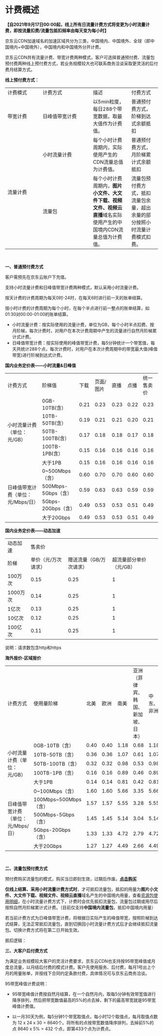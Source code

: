 # 计费概述
**【自2021年9月17日00:00起，线上所有日流量计费方式将变更为小时流量计费，即按流量扣费/流量包抵扣频率由每天变为每小时】**

京东云CDN加速域名的加速区域共分为三类，中国境内、中国境外、全球（即中国境内+中国境外），中国境内和中国境外分开计费。

京东云CDN共有流量计费、带宽计费两种模式，客户可选择普通预付费、流量包预付费两种线上预付费方式，若业务规模较大也可联系商务洽谈采取更灵活的后付费月结算方式。 

**线上预付费方式：**
<table><tr><td width="100">计费模式</td><td width="150">计费方式</td><td>描述</td><td>付费方式</td></tr><tr><td>带宽计费</td><td>日峰值带宽计费</td><td>以5min粒度，每日288个带宽数据，取最大值作为计费值。</td><td>普通预付费方式，阶梯到达式余额抵扣</td></tr><tr><td rowspan="2">流量计费</td><td>小时流量计费</td><td>每个小时计费周期内，实际使用产生的CDN流量总值为计费值。</td><td>普通预付费方式，月阶梯累计式余额抵扣</td></tr><tr><td>流量包</td><td>每个小时计费周期内，<strong>图片小文件、大文件下载、视频文件、视频云直播</strong>域名实际使用产生的中国境内CDN流量总值为计费值。</td><td>流量包预付费方式，抵扣流量包余量，超出余量的部分按照小时流量计费模式扣费。</td></tr></table>
<br /> 

**一、普通预付费方式**

客户需预先在京东云账户下充值。

支持小时流量计费和日峰值带宽计费两种模式，默认采用小时流量计费。

按天计费的计费周期为每天0时-24时，在每天6时进行前一天的账单结算。

按小时计费的计费周期为每个小时，在每个半点进行前一整点的账单结算，如01:30对00:00-01:00的账单结算。

+ 小时流量计费：按实际使用的流量计费，单位为GB，每个小时半点扣费、按月阶梯，每次计费时，对用户在本次计费周期中产生的流量进行自然月阶梯累计式计费。
+ 日峰值带宽计费：按实际使用的峰值带宽计费，每5分钟统计一个带宽值，每天共统计288个点，每次计费时，对用户在本次计费周期中的带宽最大值(峰值带宽)进行阶梯到达式计费。

**国内业务定价表——小时流量&日峰值**

<table><tr><td>计费方式</td><td>阶梯值</td><td>下载</td><td>页面/图片</td><td>直播</td><td>点播</td><td>统一售卖价</td></tr><tr><td rowspan="5">小时流量计费（单位：元/GB）</td><td>0GB-10TB(含）</td><td>0.21</td><td>0.23</td><td>0.23</td><td>0.22</td><td>0.23</td></tr><tr><td>10TB-50TB(含）</td><td>0.19</td><td>0.21</td><td>0.21</td><td>0.20</td><td>0.21</td></tr><tr><td>50TB-100TB(含）</td><td>0.17</td><td>0.18</td><td>0.18</td><td>0.17</td><td>0.18</td></tr><tr><td>100TB-1PB(含）</td><td>0.15</td><td>0.16</td><td>0.16</td><td>0.16</td><td>0.16</td></tr><tr><td>大于1PB</td><td>0.15</td><td>0.16</td><td>0.16</td><td>0.16</td><td>0.16</td></tr><tr><td rowspan="5">日峰值带宽计费（单位：元/Mbps/日）</td><td>0~500Mbps（含）</td><td>0.60</td><td>0.70</td><td>0.70</td><td>0.60</td><td>0.60</td></tr><tr><td>500Mbps-5Gbps（含）</td><td>0.59</td><td>0.63</td><td>0.63</td><td>0.59</td><td>0.59</td></tr><tr><td>5Gbps-20Gbps（含）</td><td>0.49</td><td>0.53</td><td>0.53</td><td>0.51</td><td>0.49</td></tr><tr><td>大于20Gbps</td><td>0.49</td><td>0.53</td><td>0.53</td><td>0.51</td><td>0.49</td></tr></table>


**国内业务定价表——动态加速**

<table><tr><td>动态加速</td><td colspan="3">售卖价</td></tr><tr><td>阶梯</td><td>单价（元/万次请求） </td><td>赠送流量（GB/万次请求）</td><td>超流量部分单价（元/GB）</td></tr><tr><td>100万次</td><td>0.15</td><td>0.25</td><td>1</td></tr><tr><td>1000万次</td><td>0.14</td><td>0.25</td><td>1</td></tr><tr><td>1亿次</td><td>0.13</td><td>0.25</td><td>1</td></tr><tr><td>10亿次</td><td>0.12</td><td>0.25</td><td>1</td></tr><tr><td>100亿次</td><td>0.11</td><td>0.25</td><td>1</td></tr></table>

说明：请求数包含http和https



**海外报价-区域报价**
<table><tr><td>计费方式</td><td>使用量阶梯</td><td>北美</td><td>欧洲</td><td>南美</td><td style="width:200px">亚洲（菲律宾、韩国、新加坡、日本）</td><td>中东、非洲</td><td>澳大利亚、印度</td></tr><tr><td rowspan="5">小时流量计费（单位：元/GB）</td><td>0GB-10TB（含）</td><td>0.40</td><td>0.40</td><td>1.18</td><td>0.68</td><td>1.18</td><td>1.18</td></tr><tr><td>10TB-50TB（含）</td><td>0.36</td><td>0.36</td><td>1.07</td><td>0.61</td><td>1.07</td><td>1.07</td></tr><tr><td>50TB-100TB（含）</td><td>0.32</td><td>0.32</td><td>0.98</td><td>0.53</td><td>0.98</td><td>0.98</td></tr><tr><td>100TB-1PB（含）</td><td>0.16</td><td>0.16</td><td>0.89</td><td>0.46</td><td>0.89</td><td>0.89</td></tr><tr><td>大于1PB</td><td>0.14</td><td>0.14</td><td>0.81</td><td>0.42</td><td>0.81</td><td>0.81</td></tr><tr><td rowspan="5">日峰值带宽计费（单位：元/Mbps/日）</td><td>0~100Mbps（含）</td><td>1.60</td><td>1.60</td><td>5.66</td><td>3.35</td><td>5.66</td><td>5.66</td></tr><tr><td>100Mbps~500Mbps（含）</td><td>1.57</td><td>1.57</td><td>5.55</td><td>3.28</td><td>5.55</td><td>5.55</td></tr><tr><td>500Mbps-5Gbps（含）</td><td>1.45</td><td>1.45</td><td>5.14</td><td>3.04</td><td>5.14</td><td>5.14</td></tr><tr><td>5Gbps-20Gbps（含）</td><td>1.33</td><td>1.33</td><td>4.72</td><td>2.79</td><td>4.72</td><td>4.72</td></tr><tr><td>大于20Gbps</td><td>1.27</td><td>1.27</td><td>4.49</td><td>2.66</td><td>4.49</td><td>4.49</td></tr></table>
<br />

**二、流量包预付费方式**

预付费购买流量包的模式，购买当日即刻生效，过期后作废。[**点击购买**](https://common-buy.jdcloud.com/resource/create?serviceCode=cdnbag)

**仅线上结算、采用小时流量计费方式时**，才可抵扣流量包，抵扣的用量为**图片小文件、大文件下载、视频文件、视频云直播**域名产生的中国境内用量，查看[资源包使用明细](https://package.jdcloud.com/resource/useList)，在小时流量计费方式下，计费时会优先抵扣流量包，流量包过期或用尽后按照自然月阶梯累计式计费。（目前仅支持**中国境内流量包**，抵扣中国境内用量）


若当前计费方式为日峰值带宽计费，将根据日实际产生的峰值带宽，按照阶梯到达式结算，无法正常抵扣流量包，直到切换回小时流量计费方式后才会继续抵扣流量包。切换计费方式将在第二日开始生效。

抵扣逻辑：



**三、大客户后付费方式**

为满足业务规模较大客户的灵活计费要求，京东云CDN也支持按95带宽峰值或月度总流量，以月结后付费的模式计费。客户先使用服务、后付费，每月1号出上个月的用量账单，并按线下合同约定条款付费，具体情况可与京东云商务洽谈。

95带宽峰值计费说明：

* 95带宽峰值计费按自然月结算，在一个自然月内，取每5分钟有效带宽值进行降序排列，然后把带宽数值最高的5%的点去掉，剩下的最高带宽就是95带宽峰值计费值。

* 以一月30天为例，每5分钟1个带宽取值点，每小时12个取值点，每月取值点数为 12 x 24 x 30 = 8640个。将所有的点按带宽数值降序排列，去掉前5%的点 8640 x 5% = 432 个点，即第433个点为计费点。
